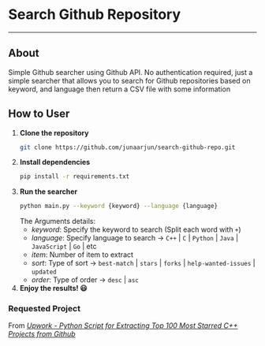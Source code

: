 # Search Github Repository
***

## About
Simple Github searcher using Github API. No authentication required, just a simple searcher that allows you to search for Github repositories based on keyword, and language then return a CSV file with some information

## How to User
1. **Clone the repository**
   ```bash
   git clone https://github.com/junaarjun/search-github-repo.git
    ```
2. **Install dependencies**
   ```bash
   pip install -r requirements.txt
    ```
3. **Run the searcher**
    ```bash
    python main.py --keyword {keyword} --language {language}
     ```
     The Arguments details:
     - _keyword_: Specify the keyword to search (Split each word with `+`)
     - _language_: Specify language to search -> `C++` | `C` | `Python` | `Java` | `JavaScript` | `Go` | etc
     - _item_: Number of item to extract
     - _sort_: Type of sort -> `best-match` | `stars` | `forks` | `help-wanted-issues` | `updated`
     - _order_: Type of order -> `desc` | `asc`
4. **Enjoy the results! 😃**

### Requested Project
From *[Upwork - Python Script for Extracting Top 100 Most Starred C++ Projects from Github](https://www.upwork.com/jobs/~017bbf2fb6b94a2e6d?referrer_url_path=%2Fsaved-jobs%2Fdetails%2F~017bbf2fb6b94a2e6d)*



